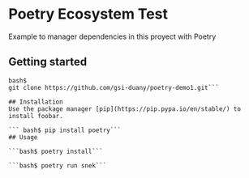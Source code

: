 # Poetry Ecosystem Test
Example to manager dependencies in this proyect with Poetry

## Getting started
```
bash$
git clone https://github.com/gsi-duany/poetry-demo1.git```   

## Installation  
Use the package manager [pip](https://pip.pypa.io/en/stable/) to install foobar.

``` bash$ pip install poetry```
## Usage

```bash$ poetry install```

```bash$ poetry run snek```
